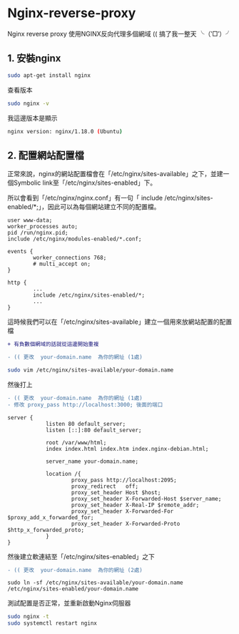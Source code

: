 # Nginx-reverse-proxy
Nginx reverse proxy
使用NGINX反向代理多個網域    (( 搞了我一整天  ╰（‵□′）╯

## 1. 安裝nginx
``` sh
sudo apt-get install nginx
```
查看版本
``` sh
sudo nginx -v
```
我這邊版本是顯示 
``` sh
nginx version: nginx/1.18.0 (Ubuntu)
```


## 2. 配置網站配置檔
正常來說，nginx的網站配置檔會在「/etc/nginx/sites-available」之下，並建一個Symbolic link至「/etc/nginx/sites-enabled」下。

所以會看到「/etc/nginx/nginx.conf」有一句「 include /etc/nginx/sites-enabled/*;」，因此可以為每個網站建立不同的配置檔。
```nginxconf
user www-data;
worker_processes auto;
pid /run/nginx.pid;
include /etc/nginx/modules-enabled/*.conf;

events {
        worker_connections 768;
        # multi_accept on;
}

http {
        ...
        include /etc/nginx/sites-enabled/*;
        ...
}
```
這時候我們可以在「/etc/nginx/sites-available」建立一個用來放網站配置的配置檔
```diff 
+ 有負數個網域的話就從這邊開始重複
```
```diff 
- (( 更改  your-domain.name  為你的網址 (1處)
```
```sh
sudo vim /etc/nginx/sites-available/your-domain.name
```
然後打上
```diff 
- (( 更改  your-domain.name  為你的網址 (1處)
- 修改 proxy_pass http://localhost:3000; 後面的端口
```
```nginxconf
server {
            listen 80 default_server;
            listen [::]:80 default_server;

            root /var/www/html;
            index index.html index.htm index.nginx-debian.html;
    
            server_name your-domain.name;
    
            location /{
                    proxy_pass http://localhost:2095;
                    proxy_redirect   off;
                    proxy_set_header Host $host;
                    proxy_set_header X-Forwarded-Host $server_name;
                    proxy_set_header X-Real-IP $remote_addr;
                    proxy_set_header X-Forwarded-For $proxy_add_x_forwarded_for;
                    proxy_set_header X-Forwarded-Proto $http_x_forwarded_proto;
            }
}
```
然後建立軟連結至「/etc/nginx/sites-enabled」之下

```diff 
- (( 更改  your-domain.name  為你的網址 (2處)
```

```nginxconf
sudo ln -sf /etc/nginx/sites-available/your-domain.name /etc/nginx/sites-enabled/your-domain.name
```
測試配置是否正常，並重新啟動Nginx伺服器
```sh
sudo nginx -t
sudo systemctl restart nginx
```
